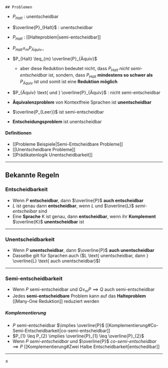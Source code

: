	## Problemen
- $P_{Halt}$ : unentscheidbar 
- $\overline{P}_{Halt}$ : unentscheidbar
- $P_{Halt}$ : [[Halteproblem|semi-entscheidbar]]
- $P_{Halt} \leq_{m} P_{Äquiv}$,,
- $P_{Halt} \leq_{m} \overline{P}_{Äquiv}$
	- aber diese Reduktion bedeutet nicht, dass $P_{Halt}$ *nicht semi-entscheidbar* ist, sondern, dass $P_{Halt}$ **mindestens so schwer als** ${P}_{Äquiv}$ ist und somit ist eine **Reduktion möglich**
 
- $P_{Äquiv} \text{ und } \overline{P}_{Äquiv}$ : nicht semi-entscheidbar 
- **Äquivalenzproblem** von Kontextfreie Sprachen ist **unentscheidbar**
- $\overline{P_{Leer}}$ ist semi-entscheidbar
- **Entscheidungsproblem** ist unentscheidbar 

#### Definitionen
- [[Probleme Beispiele|Semi-Entscheidbare Probleme]]
- [[Unentscheidbare Probleme]]
- [[Prädikatenlogik Unentscheidbarkeit]]
---
## Bekannte Regeln
### Entscheidbarkeit
- Wenn $P$ **entscheidbar**, dann $\overline{P}$ **auch entscheidbar**
- $L$ ist genau dann **entscheidbar**, wenn $L$ und $\overline{L}$ *semi-entscheibar* sind
- Eine **Sprache** K ist genau, dann **entscheidbar**, wenn ihr **Komplement** $\overline{K}$ **unentscheidbar** ist 
---
### Unentscheidbarkeit
- Wenn $P$ **unentscheidbar**, dann $\overline{P}$ **auch unentscheidbar**
- Dasselbe gilt für Sprachen auch ($L \text{ unentscheidbar, dann } \overline{L} \text{ auch unentscheidbar}$)
---
### Semi-entscheidbarkeit
- Wenn $P$ semi-entscheidbar und $Q \leq_{m} P \implies Q$ auch semi-entscheidbar  
- Jedes **semi-entscheidbare** Problem kann auf das **Halteproblem** [[Many-One Reduktion]] reduziert werden
##### Komplementierung
 - $P$ semi-entscheidbar $\implies \overline{P}$ [[Komplementierung#Co-Semi-Entscheidbarkeit|co-semi-entscheidbar]]
- $P_{1} \leq P_{2} \implies \overline{P}_{1} \leq \overline{P}_{2}$
- Wenn $P$ *semi-entscheidbar* und $\overline{P}$ *co-semi-entscheidbar* $\implies P$ [[Komplementierung#Zwei Halbe Entscheidbarkeit|entschedibar]]
---

$\leq$
